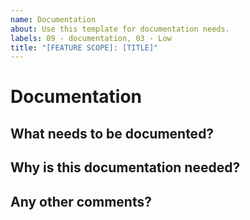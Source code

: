 ```yaml
---
name: Documentation
about: Use this template for documentation needs.
labels: 09 - documentation, 03 - Low
title: "[FEATURE SCOPE]: [TITLE]"
---
```


<!--
# Instructions
Labels for change type and priority are automatically assigned at the time of creation. 
**The default priority is Low. Please change the priority label if this requires more attention.**

Here are suggestions to help you set the correct priority but changes can be made at your discretion.

If this task is related to:  
  - Current series objectives
  - Next major release objectives
please set the priority to High.

If this task does not meet the above criteria but is more important,
please set the priority to Medium. 
-->

# Documentation

## What needs to be documented?

## Why is this documentation needed? 

## Any other comments?


